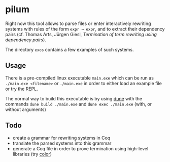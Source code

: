 # pilum

Right now this tool allows to parse files or enter interactively
rewriting systems with rules of the form `expr → expr`, and to
extract their dependency pairs (cf. Thomas Arts, Jürgen Giesl,
_Termination of term rewriting using dependency pairs_).

The directory `exos` contains a few examples of such systems.

## Usage 

There is a pre-compiled linux executable `main.exe` which 
can be run as `./main.exe <filename>` or `./main.exe` in order to 
either load an example file or try the REPL.

The normal way to build this executable is by using [dune](https://github.com/ocaml/dune) with
the commands `dune build ./main.exe` and `dune exec ./main.exe`
(with, or without arguments)

## Todo

- create a grammar for rewriting systems in Coq
- translate the parsed systems into this grammar
- generate a Coq file in order to prove termination using high-level libraries (try [color](http://color.inria.fr/))
